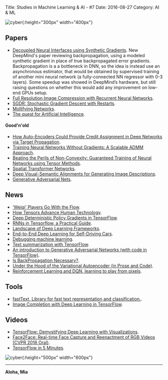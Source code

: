Title: Studies in Machine Learning & AI - #7
Date: 2016-08-27
Category: AI & ML


![cyber](./cyberpunk/7.gif){:height="300px" width="400px"}

## Papers

* [Decoupled Neural Interfaces using Synthetic Gradients](https://arxiv.org/abs/1608.05343). New DeepMind's paper reviewing backpropagation, using a modeled synthetic gradient in place of true backpropagated error gradients. Backpropagation is a a bottleneck in DNN, so the idea is instead use an asynchronous estimator, that would be obtained by supervised training of another mini neural network (a fully-connected NN regressor with 0-3 layers). Some speedup was showed in DeepMind’s hardware, but still raising questions on whether this would add any improvement on low-end GPUs setup.
* [Full Resolution Image Compression with Recurrent
Neural Networks](http://arxiv.org/pdf/1608.05148v1.pdf).
* [SGDR: Stochastic Gradient Descent with Restarts](http://arxiv.org/pdf/1608.03983v2.pdf).
* [Mollifying Networks](http://arxiv.org/pdf/1608.04980v1.pdf).
* [The quest for Artificial Intelligence](http://ai.stanford.edu/~nilsson/QAI/qai.pdf).

#### Good'n'old

* [How Auto-Encoders Could Provide Credit Assignment in Deep Networks via Target Propagation](http://arxiv.org/abs/1407.7906).
* [Training Neural Networks Without Gradients:
A Scalable ADMM Approach](https://arxiv.org/pdf/1605.02026.pdf).
* [Beating the Perils of Non-Convexity: Guaranteed Training of Neural Networks using Tensor Methods](http://arxiv.org/abs/1506.08473).
* [Spatial Transformer Networks](https://arxiv.org/pdf/1506.02025.pdf).
* [Deep Visual-Semantic Alignments for Generating Image Descriptions](https://arxiv.org/pdf/1412.2306v2.pdf).
* [Generative Adversarial Nets](https://arxiv.org/pdf/1406.2661v1.pdf).

## News

* [‘Weiqi’ Players Go With the Flow](http://www.sixthtone.com/news/weiqi-players-go-flow).
* [How Tensors Advance Human Technology](https://medium.com/@philjama/how-tensors-advance-human-technology-3831bff0906#.mp19g9px5).
* [Deep Deterministic Policy Gradients in TensorFlow](https://pemami4911.github.io/blog_posts/2016/08/21/ddpg-rl.html).
* [RNNs in Tensorflow, a Practical Guide](http://www.wildml.com/2016/08/rnns-in-tensorflow-a-practical-guide-and-undocumented-features/).
* [Landscape of Deep Learning Frameworks](https://medium.com/@ivydatascience/landscape-of-deep-learning-frameworks-aae34564cab#.m9r6p2uvs).
* [End-to-End Deep Learning for Self-Driving Cars](https://devblogs.nvidia.com/parallelforall/deep-learning-self-driving-cars/?utm_campaign=Revue%20newsletter&utm_medium=Newsletter&utm_source=revue#.V7hqFpKnLPo.google_plusone_share).
* [Debugging machine learning](http://nlpers.blogspot.com/2016/08/debugging-machine-learning.html).
* [Text summarization with TensorFlow](https://research.googleblog.com/2016/08/text-summarization-with-tensorflow.html).
* [An introduction to Generative Adversarial Networks (with code in TensorFlow)](http://blog.aylien.com/introduction-generative-adversarial-networks-code-tensorflow/).
* [Is BackPropagation Necessary?](http://deliprao.com/archives/191).
* [Under the Hood of the Variational Autoencoder (in Prose and Code)](http://blog.fastforwardlabs.com/post/149329060653/under-the-hood-of-the-variational-autoencoder-in).
* [Reinforcement Learning and DQN, learning to play from pixels](https://rubenfiszel.github.io/posts/rl4j/2016-08-24-Reinforcement-Learning-and-DQN.html).

## Tools

* [fastText, Library for fast text representation and classification.](https://github.com/facebookresearch/fastText).
* [Image Completion with Deep Learning in TensorFlow](https://github.com/bamos/dcgan-completion.tensorflow?utm_campaign=Revue%20newsletter&utm_medium=Newsletter&utm_source=revue).


## Videos

* [TensorFlow: Demystifying Deep Learning with Visualizations](https://www.youtube.com/watch?v=GccsFBQm-d4).
* [Face2Face: Real-time Face Capture and Reenactment of RGB Videos (CVPR 2016 Oral)](https://www.youtube.com/watch?v=ohmajJTcpNk).
* [TensorFlow in 5 Minutes](https://www.youtube.com/watch?v=2FmcHiLCwTU).

![cyber](./draws/a1.png){:height="500px" width="600px"}

----

**Aloha, Mia**